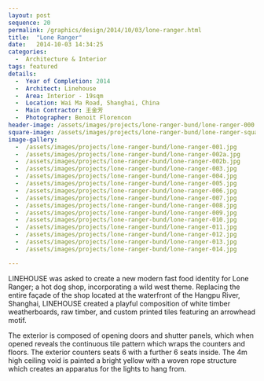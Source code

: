 ```yaml
---
layout: post
sequence: 20
permalink: /graphics/design/2014/10/03/lone-ranger.html
title:  "Lone Ranger"
date:   2014-10-03 14:34:25
categories:
  -  Architecture & Interior
tags: featured
details:
  -  Year of Completion: 2014
  -  Architect: Linehouse
  -  Area: Interior - 19sqm
  -  Location: Wai Ma Road, Shanghai, China
  -  Main Contractor: 王金芳
  -  Photographer: Benoit Florencon
header-image: /assets/images/projects/lone-ranger-bund/lone-ranger-000.jpg
square-image: /assets/images/projects/lone-ranger-bund/lone-ranger-square.jpg
image-gallery:
  -  /assets/images/projects/lone-ranger-bund/lone-ranger-001.jpg
  -  /assets/images/projects/lone-ranger-bund/lone-ranger-002a.jpg
  -  /assets/images/projects/lone-ranger-bund/lone-ranger-002b.jpg
  -  /assets/images/projects/lone-ranger-bund/lone-ranger-003.jpg
  -  /assets/images/projects/lone-ranger-bund/lone-ranger-004.jpg
  -  /assets/images/projects/lone-ranger-bund/lone-ranger-005.jpg
  -  /assets/images/projects/lone-ranger-bund/lone-ranger-006.jpg
  -  /assets/images/projects/lone-ranger-bund/lone-ranger-007.jpg
  -  /assets/images/projects/lone-ranger-bund/lone-ranger-008.jpg
  -  /assets/images/projects/lone-ranger-bund/lone-ranger-009.jpg
  -  /assets/images/projects/lone-ranger-bund/lone-ranger-010.jpg
  -  /assets/images/projects/lone-ranger-bund/lone-ranger-011.jpg
  -  /assets/images/projects/lone-ranger-bund/lone-ranger-012.jpg
  -  /assets/images/projects/lone-ranger-bund/lone-ranger-013.jpg
  -  /assets/images/projects/lone-ranger-bund/lone-ranger-014.jpg

---
```

LINEHOUSE was asked to create a new modern fast food identity for Lone Ranger; a hot dog shop, incorporating a wild west theme. Replacing the entire façade of the shop located at the waterfront of the Hangpu River, Shanghai, LINEHOUSE created a playful composition of white timber weatherboards, raw timber, and custom printed tiles featuring an arrowhead motif.

The exterior is composed of opening doors and shutter panels, which when opened reveals the continuous tile pattern which wraps the counters and floors. The exterior counters seats 6 with a further 6 seats inside. The 4m high ceiling void is painted a bright yellow with a woven rope structure which creates an apparatus for the lights to hang from. 
